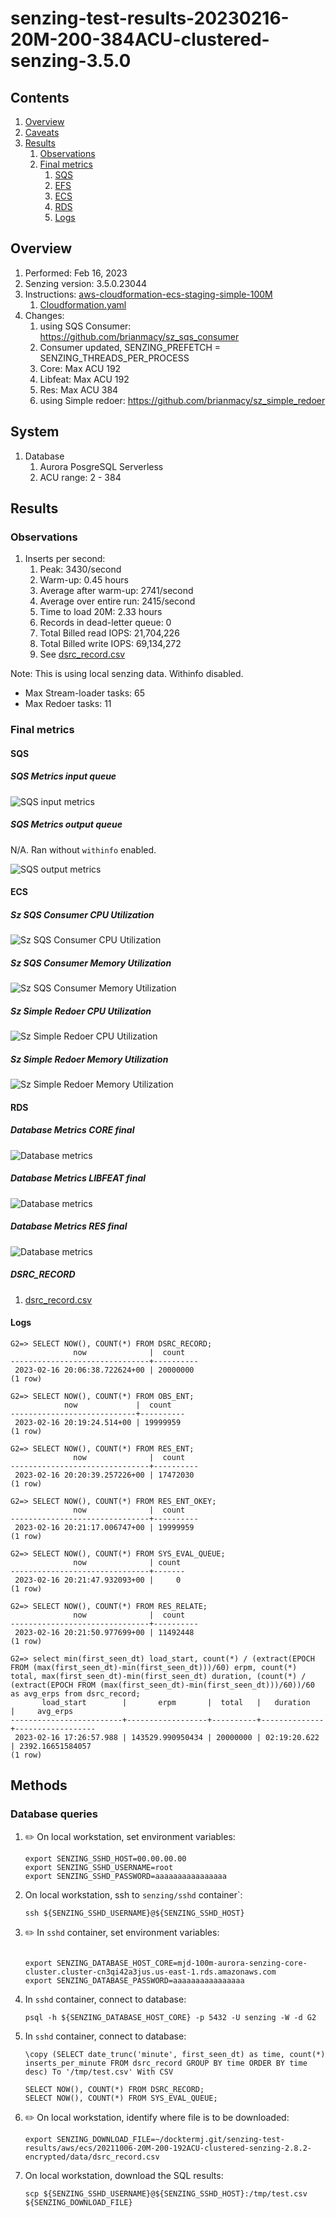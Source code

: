 # senzing-test-results-20230216-20M-200-384ACU-clustered-senzing-3.5.0

## Contents

1. [Overview](#overview)
1. [Caveats](#caveats)
1. [Results](#results)
    1. [Observations](#observations)
    1. [Final metrics](#final-metrics)
        1. [SQS](#sqs)
        1. [EFS](#efs)
        1. [ECS](#ecs)
        1. [RDS](#rds)
        1. [Logs](#logs)

## Overview

1. Performed: Feb 16, 2023
2. Senzing version: 3.5.0.23044
3. Instructions:
   [aws-cloudformation-ecs-staging-simple-100M](https://github.com/senzing-garage/aws-cloudformation-ecs/tree/main/cloudformation/aws-cloudformation-ecs-staging-simple-100M)
    1. [Cloudformation.yaml]()
4. Changes:
    1. using SQS Consumer: https://github.com/brianmacy/sz_sqs_consumer
    1. Consumer updated, SENZING_PREFETCH = SENZING_THREADS_PER_PROCESS
    1. Core: Max ACU 192
    1. Libfeat: Max ACU 192
    1. Res: Max ACU 384
    1. using Simple redoer: https://github.com/brianmacy/sz_simple_redoer

## System

1. Database
    1. Aurora PosgreSQL Serverless
    1. ACU range: 2 - 384

## Results

### Observations

1. Inserts per second:
    1. Peak: 3430/second
    1. Warm-up: 0.45 hours
    1. Average after warm-up: 2741/second
    1. Average over entire run: 2415/second
    1. Time to load 20M: 2.33 hours
    1. Records in dead-letter queue: 0
    1. Total Billed read IOPS:   21,704,226
    1. Total Billed write IOPS:  69,134,272
    1. See [dsrc_record.csv](data/dsrc_record.csv)

Note:  This is using local senzing data.  Withinfo disabled.

- Max Stream-loader tasks: 65
- Max Redoer tasks: 11

### Final metrics

#### SQS

##### SQS Metrics input queue

![SQS input metrics](images/sqs-input-metrics.png "SQS input metrics")

##### SQS Metrics output queue

N/A.  Ran without `withinfo` enabled.

![SQS output metrics](images/sqs-output-metrics.png "SQS output metrics")

#### ECS

##### Sz SQS Consumer CPU Utilization

![Sz SQS Consumer CPU Utilization](images/stream-loader-CPU-Utilization.png "Sz SQS Consumer CPU Utilization")

##### Sz SQS Consumer Memory Utilization

![Sz SQS Consumer Memory Utilization](images/stream-loader-Memory-Utilization.png "Sz SQS Consumer Memory Utilization")

##### Sz Simple Redoer CPU Utilization

![Sz Simple Redoer CPU Utilization](images/redoer-CPU-Utilization.png "Sz Simple Redoer CPU Utilization")

##### Sz Simple Redoer Memory Utilization

![Sz Simple Redoer Memory Utilization](images/redoer-Memory-Utilization.png "Sz Simple Redoer Memory Utilization")

#### RDS

##### Database Metrics CORE final

![Database metrics](images/database-metrics-core.png "Database metrics")

##### Database Metrics LIBFEAT final

![Database metrics](images/database-metrics-libfeat.png "Database metrics")

##### Database Metrics RES final

![Database metrics](images/database-metrics-res.png "Database metrics")

##### DSRC_RECORD

1. [dsrc_record.csv](data/dsrc_record.csv)

#### Logs

```
G2=> SELECT NOW(), COUNT(*) FROM DSRC_RECORD;
              now              |  count
-------------------------------+----------
 2023-02-16 20:06:38.722624+00 | 20000000
(1 row)

G2=> SELECT NOW(), COUNT(*) FROM OBS_ENT;
            now             |  count
----------------------------+----------
 2023-02-16 20:19:24.514+00 | 19999959
(1 row)

G2=> SELECT NOW(), COUNT(*) FROM RES_ENT;
              now              |  count
-------------------------------+----------
 2023-02-16 20:20:39.257226+00 | 17472030
(1 row)

G2=> SELECT NOW(), COUNT(*) FROM RES_ENT_OKEY;
              now              |  count
-------------------------------+----------
 2023-02-16 20:21:17.006747+00 | 19999959
(1 row)

G2=> SELECT NOW(), COUNT(*) FROM SYS_EVAL_QUEUE;
              now              | count
-------------------------------+-------
 2023-02-16 20:21:47.932093+00 |     0
(1 row)

G2=> SELECT NOW(), COUNT(*) FROM RES_RELATE;
              now              |  count
-------------------------------+----------
 2023-02-16 20:21:50.977699+00 | 11492448
(1 row)

G2=> select min(first_seen_dt) load_start, count(*) / (extract(EPOCH FROM (max(first_seen_dt)-min(first_seen_dt)))/60) erpm, count(*) total, max(first_seen_dt)-min(first_seen_dt) duration, (count(*) / (extract(EPOCH FROM (max(first_seen_dt)-min(first_seen_dt)))/60))/60 as avg_erps from dsrc_record;
       load_start        |       erpm       |  total   |   duration   |     avg_erps
-------------------------+------------------+----------+--------------+------------------
 2023-02-16 17:26:57.988 | 143529.990950434 | 20000000 | 02:19:20.622 | 2392.16651584057
(1 row)
```

## Methods

### Database queries

1. :pencil2: On local workstation, set environment variables:

    ```console
    export SENZING_SSHD_HOST=00.00.00.00
    export SENZING_SSHD_USERNAME=root
    export SENZING_SSHD_PASSWORD=aaaaaaaaaaaaaaaa
    ```

1. On local workstation, ssh to `senzing/sshd` container`:

    ```console
    ssh ${SENZING_SSHD_USERNAME}@${SENZING_SSHD_HOST}
    ```

1. :pencil2: In `sshd` container, set environment variables:

    ```console

    export SENZING_DATABASE_HOST_CORE=mjd-100m-aurora-senzing-core-cluster.cluster-cn3qi42a3jus.us-east-1.rds.amazonaws.com
    export SENZING_DATABASE_PASSWORD=aaaaaaaaaaaaaaaa
    ```

1. In `sshd` container, connect to database:

    ```console
    psql -h ${SENZING_DATABASE_HOST_CORE} -p 5432 -U senzing -W -d G2
    ```

1. In `sshd` container, connect to database:

    ```console
    \copy (SELECT date_trunc('minute', first_seen_dt) as time, count(*) inserts_per_minute FROM dsrc_record GROUP BY time ORDER BY time desc) To '/tmp/test.csv' With CSV

    SELECT NOW(), COUNT(*) FROM DSRC_RECORD;
    SELECT NOW(), COUNT(*) FROM SYS_EVAL_QUEUE;
    ```

1. :pencil2: On local workstation, identify where file is to be downloaded:

    ```console
    export SENZING_DOWNLOAD_FILE=~/docktermj.git/senzing-test-results/aws/ecs/20211006-20M-200-192ACU-clustered-senzing-2.8.2-encrypted/data/dsrc_record.csv
    ```

1. On local workstation, download the SQL results:

    ```console
    scp ${SENZING_SSHD_USERNAME}@${SENZING_SSHD_HOST}:/tmp/test.csv ${SENZING_DOWNLOAD_FILE}
    ```
